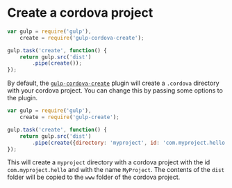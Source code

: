# Create a cordova project

```JavaScript
var gulp = require('gulp'),
    create = require('gulp-cordova-create');

gulp.task('create', function() {
    return gulp.src('dist')
        .pipe(create());
});
```

By default, the [`gulp-cordova-create`](https://github.com/SamVerschueren/gulp-cordova-create) plugin will create a `.cordova` directory with your cordova project. You can change this by passing some options to the plugin.

```JavaScript
var gulp = require('gulp'),
    create = require('gulp-create');

gulp.task('create', function() {
    return gulp.src('dist')
        .pipe(create({directory: 'myproject', id: 'com.myproject.hello', name: 'MyProject'}));
});
```

This will create a `myproject` directory with a cordova project with the id `com.myproject.hello` and with the name `MyProject`. The contents of the `dist` folder will be copied to the `www` folder of the cordova project.
